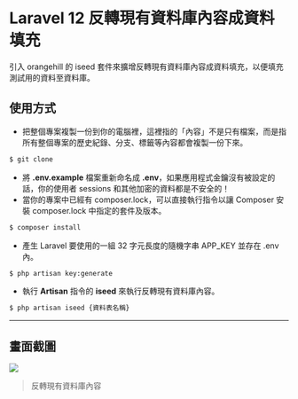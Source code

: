 # Laravel 12 反轉現有資料庫內容成資料填充

引入 orangehill 的 iseed 套件來擴增反轉現有資料庫內容成資料填充，以便填充測試用的資料至資料庫。

## 使用方式
- 把整個專案複製一份到你的電腦裡，這裡指的「內容」不是只有檔案，而是指所有整個專案的歷史紀錄、分支、標籤等內容都會複製一份下來。
```sh
$ git clone
```
- 將 __.env.example__ 檔案重新命名成 __.env__，如果應用程式金鑰沒有被設定的話，你的使用者 sessions 和其他加密的資料都是不安全的！
- 當你的專案中已經有 composer.lock，可以直接執行指令以讓 Composer 安裝 composer.lock 中指定的套件及版本。
```sh
$ composer install
```
- 產生 Laravel 要使用的一組 32 字元長度的隨機字串 APP_KEY 並存在 .env 內。
```sh
$ php artisan key:generate
```
- 執行 __Artisan__ 指令的 __iseed__ 來執行反轉現有資料庫內容。
```sh
$ php artisan iseed {資料表名稱}
```

----

## 畫面截圖
![](https://i.imgur.com/IQ7Vs51.png)
> 反轉現有資料庫內容
